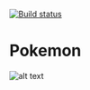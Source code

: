[![Build status](https://ci.appveyor.com/api/projects/status/5iogx69ovr6m74by)](https://ci.appveyor.com/project/jaapbrasser/pokemon)
# Pokemon

![alt text](https://github.com/jaapbrasser/Pokemon/blob/master/Pictures/Pikachu.png "Pikachu in PowerShell console")